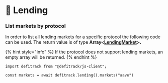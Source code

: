 # 🏦 Lending

### List markets by protocol

In order to list all lending markets for a specific protocol the following code can be used. The return value is of type **Array<**[**LendingMarket**](domain/lendingmarket.md)**>.**&#x20;

{% hint style="info" %}
If the protocol does not support lending markets, an empty array will be returned.
{% endhint %}

```
import defitrack from "@defitrack/js-client";

const markets = await defitrack.lending().markets("aave")
```
